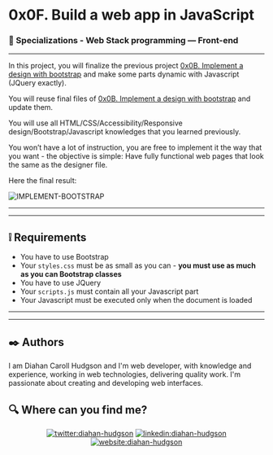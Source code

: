 # 0x0F. Build a web app in JavaScript
### :open_file_folder: Specializations - Web Stack programming ― Front-end

***

In this project, you will finalize the previous project [0x0B. Implement a design with bootstrap](https://github.com/Caroll1889/holberton-smiling-school) and make some parts dynamic with Javascript (JQuery exactly).

You will reuse final files of [0x0B. Implement a design with bootstrap](https://github.com/Caroll1889/holberton-smiling-school) and update them.

You will use all HTML/CSS/Accessibility/Responsive design/Bootstrap/Javascript knowledges that you learned previously.

You won’t have a lot of instruction, you are free to implement it the way that you want - the objective is simple: Have fully functional web pages that look the same as the designer file.

Here the final result:

![IMPLEMENT-BOOTSTRAP](https://user-images.githubusercontent.com/51680831/92971787-b7fe3600-f446-11ea-9ffb-8d0d8a91d2e7.jpg)

***
***

## :grey_exclamation: Requirements
* You have to use Bootstrap
* Your `styles.css` must be as small as you can - **you must use as much as you can Bootstrap classes**
* You have to use JQuery
* Your `scripts.js` must contain all your Javascript part
* Your Javascript must be executed only when the document is loaded

***
***

## :black_nib: Authors 

I am Diahan Caroll Hudgson and I'm web developer, with knowledge and experience, working in web technologies, delivering quality work. I'm passionate about creating and developing web interfaces.

## :mag: Where can you find me?

<p align="center">
<a href="https://twitter.com/diacaroll" target="_blank">
    <img src="https://img.icons8.com/bubbles/100/000000/twitter.png"/ alt="twitter:diahan-hudgson"></a>
<a href="https://www.linkedin.com/in/diahan-hudgson/" target="_blank">
    <img src="https://img.icons8.com/bubbles/100/000000/linkedin.png"/ alt="linkedin:diahan-hudgson"></a>
<a href="https://diahancaroll.vercel.app/" target="_blank">    
    <img src="https://img.icons8.com/bubbles/100/000000/web.png"/ alt="website:diahan-hudgson"></a>
</p>
